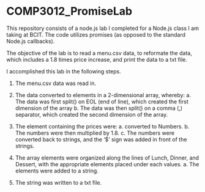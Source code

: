 # COMP3012_PromiseLab
This repository consists of a node.js lab I completed for a Node.js class I am taking at BCIT.  The code utilizes promises (as opposed to the standard Node.js callbacks).

The objective of the lab is to read a menu.csv data, to reformate the data, which includes a 1.8 times price increase, and print the data to a txt file.

I accomplished this lab in the following steps.

1.	The menu.csv data was read in.

2.	The data converted to elements in a 2-dimensional array, whereby:
  a.	The data was first split() on EOL (end of line), which created the first dimension of the array
  b.	The data was then split() on a comma (,) separator, which created the second dimension of the array. 

3.	The element containing the prices were: 
  a.	converted to Numbers.
  b.	The numbers were then multiplied by 1.8.
  c.	The numbers were converted back to strings, and the ‘$’ sign was added in front of the strings.

4.	The array elements were organized along the lines of Lunch, Dinner, and Dessert, with the appropriate elements placed under each values. 
  a.	The elements were added to a string.

5.	The string was written to a txt file.
